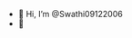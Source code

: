 - 👋 Hi, I’m @Swathi09122006
- 👀 

<!---
Swathi09122006/Swathi09122006 is a ✨ special ✨ repository because its `README.md` (this file) appears on your GitHub profile.
You can click the Preview link to take a look at your changes.
--->
